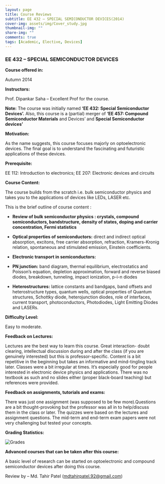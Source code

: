 ```yaml
---
layout: page
title: Course Reviews
subtitle: EE 432 – SPECIAL SEMICONDUCTOR DEVICES(2014)
cover-img: assets/img/Cover_study.jpg
thumbnail-img: ""
share-img: ""
comments: true
tags: [Academic, Elective, Devices]
---
```




### EE 432 – SPECIAL SEMICONDUCTOR DEVICES



**Course offered in:**



Autumn 2014


**Instructors:**



Prof. Dipankar Saha – Excellent Prof for the course.


**Note:** The course was initially named **‘EE 432: Special Semiconductor Devices’.** Also, this course is a (partial) merger of **‘EE 457: Compound Semiconductor Materials** and Devices’ and **Special Semiconductor devices’**

**Motivation:**

As the name suggests, this course focuses majorly on optoelectronic devices. The final goal is to understand the fascinating and futuristic applications of these devices.


**Prerequisite:**

EE 112:  Introduction to electronics; EE 207: Electronic devices and circuits


**Course Content:**

The course builds from the scratch i.e. bulk semiconductor physics and takes you to the applications of devices like LEDs, LASER etc.

This is the brief outline of course content :

- **Review of bulk semiconductor physics : crystals, compound semiconductors, bandstructure, density of states, doping and carrier concentration, Fermi statistics**
- **Optical properties of semiconductors:** direct and indirect optical absorption, excitons, free carrier absorption, refraction, Kramers-Kronig relation, spontaneous and stimulated emission, Einstein coefficients.
- **Electronic transport in semiconductors:**

- **PN junction:** band diagram, thermal equilibrium, electrostatics and Poisson’s equation, depletion approximation, forward and reverse biased diodes, breakdown, tunneling, impact ionization, p-i-n diodes

- **Heterostructures:** lattice constants and bandgaps, band offsets and heterostructure types, quantum wells, optical properties of Quantum structures, Schottky diode, heterojunction diodes, role of interfaces, current transport, photoconductors, Photodiodes, Light Emitting Diodes and LASERs.


**Difficulty Level:**



Easy to moderate.



**Feedback on Lectures:**


Lectures are the best way to learn this course. Great interaction- doubt clearing, intellectual discussion during and after the class (if you are genuinely interested) but this is professor-specific. Content is a bit repetitive in the beginning but takes an informative and mind-tingling track later. Classes were a bit irregular at times. It’s especially good for people interested in electronic device physics and applications. There was no textbook as such and no slides either (proper black-board teaching) but references were provided.


**Feedback on assignments, tutorials and exams:**


There was just one assignment (was supposed to be few more).Questions are a bit thought-provoking but the professor was all in to help/discuss them in the class or later. The quizzes were based on the lectures and assignment questions. The mid-term and end-term exam papers were not very challenging but tested your concepts.



**Grading Statistics:**



![Grades](EE432-2014-grades.png)




**Advanced courses that can be taken after this course:**


A basic level of research can be started on optoelectronic and compound semiconductor devices after doing this course.



Review by – Md. Tahir Patel (mdtahirpatel.92@gmail.com)
